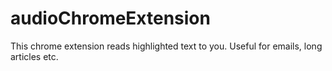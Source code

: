 # audioChromeExtension
This chrome extension reads highlighted text to you. Useful for emails, long articles etc.
